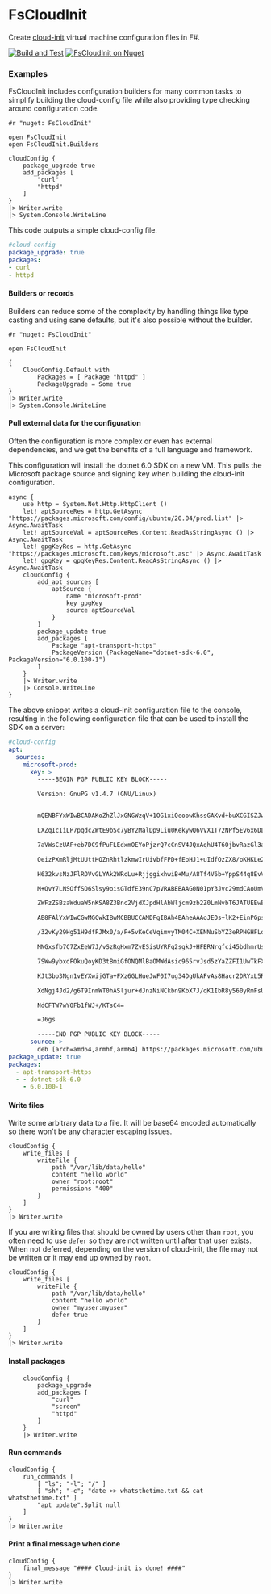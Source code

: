 FsCloudInit
===========

Create [cloud-init](https://cloudinit.readthedocs.io) virtual machine configuration files in F#.

[![Build and Test](https://github.com/ninjarobot/FsCloudInit/actions/workflows/build-and-test.yml/badge.svg)](https://github.com/ninjarobot/FsCloudInit/actions/workflows/build-and-test.yml)
[![FsCloudInit on Nuget](https://buildstats.info/nuget/FsCloudInit)](https://www.nuget.org/packages/FsCloudInit/)

### Examples

FsCloudInit includes configuration builders for many common tasks to simplify building the cloud-config file while also providing type checking around configuration code.

```f#
#r "nuget: FsCloudInit"

open FsCloudInit
open FsCloudInit.Builders

cloudConfig {
    package_upgrade true
    add_packages [
        "curl"
        "httpd"
    ]
}
|> Writer.write
|> System.Console.WriteLine
```

This code outputs a simple cloud-config file.

```yaml
#cloud-config
package_upgrade: true
packages:
- curl
- httpd

```

#### Builders or records

Builders can reduce some of the complexity by handling things like type casting and using sane defaults, but it's also possible without the builder.

```f#
#r "nuget: FsCloudInit"

open FsCloudInit

{
    CloudConfig.Default with
        Packages = [ Package "httpd" ]
        PackageUpgrade = Some true
}
|> Writer.write
|> System.Console.WriteLine
```

#### Pull external data for the configuration

Often the configuration is more complex or even has external dependencies, and we get the benefits of a full language and framework.

This configuration will install the dotnet 6.0 SDK on a new VM. This pulls the Microsoft package source and signing key when building the cloud-init configuration.

```f#
async {
    use http = System.Net.Http.HttpClient ()
    let! aptSourceRes = http.GetAsync "https://packages.microsoft.com/config/ubuntu/20.04/prod.list" |> Async.AwaitTask
    let! aptSourceVal = aptSourceRes.Content.ReadAsStringAsync () |> Async.AwaitTask
    let! gpgKeyRes = http.GetAsync "https://packages.microsoft.com/keys/microsoft.asc" |> Async.AwaitTask
    let! gpgKey = gpgKeyRes.Content.ReadAsStringAsync () |> Async.AwaitTask
    cloudConfig {
        add_apt_sources [
            aptSource {
                name "microsoft-prod"
                key gpgKey
                source aptSourceVal
            }
        ]
        package_update true
        add_packages [
            Package "apt-transport-https"
            PackageVersion (PackageName="dotnet-sdk-6.0", PackageVersion="6.0.100-1")
        ]
    }
    |> Writer.write
    |> Console.WriteLine
}
```

The above snippet writes a cloud-init configuration file to the console, resulting in
the following configuration file that can be used to install the SDK on a server:

```yaml
#cloud-config
apt:
  sources:
    microsoft-prod:
      key: >
        -----BEGIN PGP PUBLIC KEY BLOCK-----

        Version: GnuPG v1.4.7 (GNU/Linux)


        mQENBFYxWIwBCADAKoZhZlJxGNGWzqV+1OG1xiQeoowKhssGAKvd+buXCGISZJwT

        LXZqIcIiLP7pqdcZWtE9bSc7yBY2MalDp9Liu0KekywQ6VVX1T72NPf5Ev6x6DLV

        7aVWsCzUAF+eb7DC9fPuFLEdxmOEYoPjzrQ7cCnSV4JQxAqhU4T6OjbvRazGl3ag

        OeizPXmRljMtUUttHQZnRhtlzkmwIrUivbfFPD+fEoHJ1+uIdfOzZX8/oKHKLe2j

        H632kvsNzJFlROVvGLYAk2WRcLu+RjjggixhwiB+Mu/A8Tf4V6b+YppS44q8EvVr

        M+QvY7LNSOffSO6Slsy9oisGTdfE39nC7pVRABEBAAG0N01pY3Jvc29mdCAoUmVs

        ZWFzZSBzaWduaW5nKSA8Z3Bnc2VjdXJpdHlAbWljcm9zb2Z0LmNvbT6JATUEEwEC

        AB8FAlYxWIwCGwMGCwkIBwMCBBUCCAMDFgIBAh4BAheAAAoJEOs+lK2+EinPGpsH

        /32vKy29Hg51H9dfFJMx0/a/F+5vKeCeVqimvyTM04C+XENNuSbYZ3eRPHGHFLqe

        MNGxsfb7C7ZxEeW7J/vSzRgHxm7ZvESisUYRFq2sgkJ+HFERNrqfci45bdhmrUsy

        7SWw9ybxdFOkuQoyKD3tBmiGfONQMlBaOMWdAsic965rvJsd5zYaZZFI1UwTkFXV

        KJt3bp3Ngn1vEYXwijGTa+FXz6GLHueJwF0I7ug34DgUkAFvAs8Hacr2DRYxL5RJ

        XdNgj4Jd2/g6T9InmWT0hASljur+dJnzNiNCkbn9KbX7J/qK1IbR8y560yRmFsU+

        NdCFTW7wY0Fb1fWJ+/KTsC4=

        =J6gs

        -----END PGP PUBLIC KEY BLOCK-----
      source: >
        deb [arch=amd64,armhf,arm64] https://packages.microsoft.com/ubuntu/20.04/prod focal main
package_update: true
packages:
  - apt-transport-https
  - - dotnet-sdk-6.0
    - 6.0.100-1
```


#### Write files

Write some arbitrary data to a file. It will be base64 encoded automatically so there won't be any character escaping issues.

```f#
cloudConfig {
    write_files [
        writeFile {
            path "/var/lib/data/hello"
            content "hello world"
            owner "root:root"
            permissions "400"
        }
    ]
}
|> Writer.write
```

If you are writing files that should be owned by users other than `root`, you often need to use `defer` so they are not written until after that user exists. When not deferred, depending on the version of cloud-init, the file may not be written or it may end up owned by `root`.

```f#
cloudConfig {
    write_files [
        writeFile {
            path "/var/lib/data/hello"
            content "hello world"
            owner "myuser:myuser"
            defer true
        }
    ]
}
|> Writer.write
```

#### Install packages

```f#
    cloudConfig {
        package_upgrade
        add_packages [
            "curl"
            "screen"
            "httpd"
        ]
    }
    |> Writer.write
```

#### Run commands

```f#
cloudConfig {
    run_commands [
        [ "ls"; "-l"; "/" ]
        [ "sh"; "-c"; "date >> whatsthetime.txt && cat whatsthetime.txt" ]
        "apt update".Split null
    ]
}
|> Writer.write
```

#### Print a final message when done

```f#
cloudConfig {
    final_message "#### Cloud-init is done! ####"
}
|> Writer.write
```
